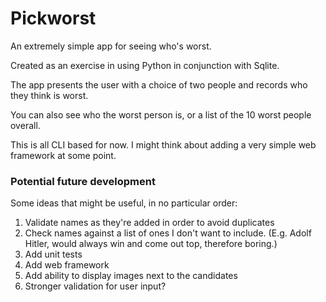 # Pickworst

An extremely simple app for seeing who's worst.

Created as an exercise in using Python in conjunction with Sqlite.

The app presents the user with a choice of two people and records who they think is worst.

You can also see who the worst person is, or a list of the 10 worst people overall.

This is all CLI based for now. I might think about adding a very simple web framework at some point.

### Potential future development

Some ideas that might be useful, in no particular order:

1. Validate names as they're added in order to avoid duplicates
1. Check names against a list of ones I don't want to include. (E.g. Adolf Hitler, would always win and come out top, therefore boring.)
1. Add unit tests
1. Add web framework
1. Add ability to display images next to the candidates
1. Stronger validation for user input?
